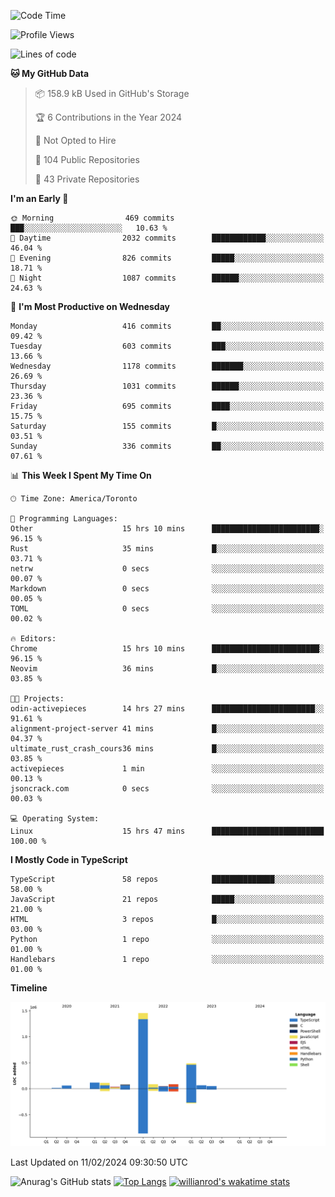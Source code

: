 <!--START_SECTION:waka-->
![Code Time](http://img.shields.io/badge/Code%20Time-1%2C168%20hrs%2048%20mins-blue)

![Profile Views](http://img.shields.io/badge/Profile%20Views-5-blue)

![Lines of code](https://img.shields.io/badge/From%20Hello%20World%20I%27ve%20Written-2.6%20million%20lines%20of%20code-blue)

**🐱 My GitHub Data** 

> 📦 158.9 kB Used in GitHub's Storage 
 > 
> 🏆 6 Contributions in the Year 2024
 > 
> 🚫 Not Opted to Hire
 > 
> 📜 104 Public Repositories 
 > 
> 🔑 43 Private Repositories 
 > 
**I'm an Early 🐤** 

```text
🌞 Morning                469 commits         ███░░░░░░░░░░░░░░░░░░░░░░   10.63 % 
🌆 Daytime                2032 commits        ████████████░░░░░░░░░░░░░   46.04 % 
🌃 Evening                826 commits         █████░░░░░░░░░░░░░░░░░░░░   18.71 % 
🌙 Night                  1087 commits        ██████░░░░░░░░░░░░░░░░░░░   24.63 % 
```
📅 **I'm Most Productive on Wednesday** 

```text
Monday                   416 commits         ██░░░░░░░░░░░░░░░░░░░░░░░   09.42 % 
Tuesday                  603 commits         ███░░░░░░░░░░░░░░░░░░░░░░   13.66 % 
Wednesday                1178 commits        ███████░░░░░░░░░░░░░░░░░░   26.69 % 
Thursday                 1031 commits        ██████░░░░░░░░░░░░░░░░░░░   23.36 % 
Friday                   695 commits         ████░░░░░░░░░░░░░░░░░░░░░   15.75 % 
Saturday                 155 commits         █░░░░░░░░░░░░░░░░░░░░░░░░   03.51 % 
Sunday                   336 commits         ██░░░░░░░░░░░░░░░░░░░░░░░   07.61 % 
```


📊 **This Week I Spent My Time On** 

```text
🕑︎ Time Zone: America/Toronto

💬 Programming Languages: 
Other                    15 hrs 10 mins      ████████████████████████░   96.15 % 
Rust                     35 mins             █░░░░░░░░░░░░░░░░░░░░░░░░   03.71 % 
netrw                    0 secs              ░░░░░░░░░░░░░░░░░░░░░░░░░   00.07 % 
Markdown                 0 secs              ░░░░░░░░░░░░░░░░░░░░░░░░░   00.05 % 
TOML                     0 secs              ░░░░░░░░░░░░░░░░░░░░░░░░░   00.02 % 

🔥 Editors: 
Chrome                   15 hrs 10 mins      ████████████████████████░   96.15 % 
Neovim                   36 mins             █░░░░░░░░░░░░░░░░░░░░░░░░   03.85 % 

🐱‍💻 Projects: 
odin-activepieces        14 hrs 27 mins      ███████████████████████░░   91.61 % 
alignment-project-server 41 mins             █░░░░░░░░░░░░░░░░░░░░░░░░   04.37 % 
ultimate_rust_crash_cours36 mins             █░░░░░░░░░░░░░░░░░░░░░░░░   03.85 % 
activepieces             1 min               ░░░░░░░░░░░░░░░░░░░░░░░░░   00.13 % 
jsoncrack.com            0 secs              ░░░░░░░░░░░░░░░░░░░░░░░░░   00.03 % 

💻 Operating System: 
Linux                    15 hrs 47 mins      █████████████████████████   100.00 % 
```

**I Mostly Code in TypeScript** 

```text
TypeScript               58 repos            ██████████████░░░░░░░░░░░   58.00 % 
JavaScript               21 repos            █████░░░░░░░░░░░░░░░░░░░░   21.00 % 
HTML                     3 repos             █░░░░░░░░░░░░░░░░░░░░░░░░   03.00 % 
Python                   1 repo              ░░░░░░░░░░░░░░░░░░░░░░░░░   01.00 % 
Handlebars               1 repo              ░░░░░░░░░░░░░░░░░░░░░░░░░   01.00 % 
```



**Timeline**

![Lines of Code chart](https://raw.githubusercontent.com/wise-introvert/wise-introvert/master/assets/bar_graph.png)


 Last Updated on 11/02/2024 09:30:50 UTC
<!--END_SECTION:waka-->

![Anurag's GitHub stats](https://github-readme-stats.vercel.app/api?username=wise-introvert&count_private=true&show_icons=true)
[![Top Langs](https://github-readme-stats.vercel.app/api/top-langs/?username=wise-introvert&langs_count=10)](https://github.com/anuraghazra/github-readme-stats)
[![willianrod's wakatime stats](https://github-readme-stats.vercel.app/api/wakatime?username=wiseintrovert)](https://github.com/anuraghazra/github-readme-stats)

